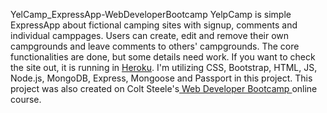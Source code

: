 YelCamp_ExpressApp-WebDeveloperBootcamp
YelpCamp is simple ExpressApp about fictional camping sites with signup, comments and individual camppages. Users can create, edit and remove their own campgrounds and leave comments to others' campgrounds. The core functionalities are done, but some details need work. If you want to check the site out, it is running in <a href="https://boiling-headland-29006.herokuapp.com/"> Heroku</a>. I'm utilizing CSS, Bootstrap, HTML, JS, Node.js, MongoDB, Express, Mongoose and Passport in this project.
This project was also created on Colt Steele's<a href="https://www.udemy.com/the-web-developer-bootcamp/"> Web Developer Bootcamp </a>online course.
